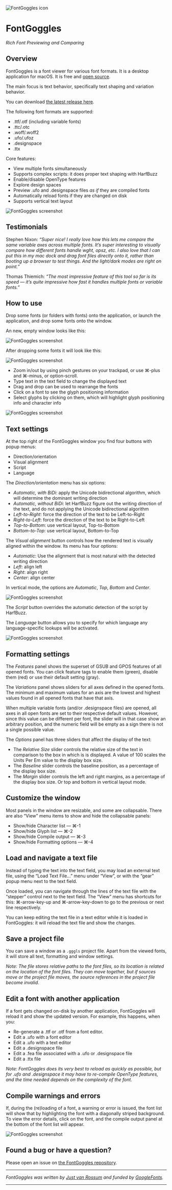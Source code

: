 ![FontGoggles icon](images/icon.png)

# FontGoggles

_Rich Font Previewing and Comparing_

## Overview

FontGoggles is a font viewer for various font formats. It is a desktop
application for macOS. It is free and [open source](https://github.com/justvanrossum/fontgoggles).

The main focus is text behavior, specifically text shaping and variation behavior.

You can download [the latest release here](https://github.com/justvanrossum/fontgoggles/releases/latest).

The following font formats are supported:

- .ttf/.otf (including variable fonts)
- .ttc/.otc
- .woff/.woff2
- .ufo/.ufoz
- .designspace
- .ttx

Core features:

- View multiple fonts simultaneously
- Supports complex scripts: it does proper text shaping with HarfBuzz
- Enable/disable OpenType features
- Explore design spaces
- Preview .ufo and .designspace files _as if_ they are compiled fonts
- Automatically reload fonts if they are changed on disk
- Supports vertical text layout

![FontGoggles screenshot](images/screenshot_1_goggle.png)

## Testimonials

Stephen Nixon: _“Super nice! I really love how this lets me compare the same
variable axes across multiple fonts. It’s super interesting to visually
compare how different fonts handle wght, opsz, etc. I also love that I can
put this in my mac dock and drag font files directly onto it, rather than
booting up a browser to test things. And the light/dark modes are right on
point.”_

Thomas Thiemich: _“The most impressive feature of this tool so far is its
speed — it’s quite impressive how fast it handles multiple fonts or variable
fonts.”_

## How to use

Drop some fonts (or folders with fonts) onto the application, or launch
the application, and drop some fonts onto the window.

An new, empty window looks like this:

![FontGoggles screenshot](images/screenshot_2_empty.png)

After dropping some fonts it will look like this:

![FontGoggles screenshot](images/screenshot_3_filled.png)

- Zoom in/out by using pinch gestures on your trackpad, or use ⌘-plus
  and ⌘-minus, or option-scroll.
- Type text in the text field to change the displayed text
- Drag and drop can be used to rearrange the fonts
- Click on a font to see the glyph positioning information
- Select glyphs by clicking on them, which will highlight glyph
  positioning info and character info

![FontGoggles screenshot](images/screenshot_4_arabic.png)

## Text settings

At the top right of the FontGoggles window you find four buttons with
popup menus:

- Direction/orientation
- Visual alignment
- Script
- Language

The _Direction/orientation_ menu has six options:

- _Automatic, with BiDi_: apply the Unicode bidirectional algorithm,
  which will determine the dominant writing direction
- _Automatic, without BiDi_: let HarfBuzz figure out the writing
  direction of the text, and do not applying the Unicode bidirectional
  algorithm
- _Left-to-Right_: force the direction of the text to be Left-to-Right
- _Right-to-Left_: force the direction of the text to be Right-to-Left
- _Top-to-Bottom_: use vertical layout, Top-to-Bottom
- _Bottom-to-Top_: use vertical layout, Bottom-to-Top

The _Visual alignment_ button controls how the rendered text is visually
aligned within the window. Its menu has four options:

- _Automatic_: Use the alignment that is most natural with the detected writing direction
- _Left_: align left
- _Right_: align right
- _Center_: align center

In vertical mode, the options are _Automatic_, _Top_, _Bottom_ and _Center_.

![FontGoggles screenshot](images/screenshot_5_cjk.png)

The _Script_ button overrides the automatic detection of the script by
HarfBuzz.

The _Language_ button allows you to specify for which language any
language-specific lookups will be activated.

![FontGoggles screenshot](images/screenshot_6_turkish.png)

## Formatting settings

The _Features_ panel shows the superset of GSUB and GPOS features of
all opened fonts. You can click feature tags to enable them (green),
disable them (red) or use their default setting (gray).

The _Variations_ panel shows sliders for all axes defined in the opened
fonts. The minimum and maximum values for an axis are the lowest and
highest values found in all opened fonts that have that axis.

When multiple variable fonts (and/or .designspace files) are opened,
all axes in all open fonts are set to their respective default values.
However, since this value can be different per font, the slider will
in that case show an arbitrary position, and the numeric field will
be empty as a sign there is not a single possible value.

The _Options_ panel has three sliders that affect the display of the
text:

- The _Relative Size_ slider controls the relative size of the text in
  comparison to the box in which is is displayed. A value of 100 scales
  the Units Per Em value to the display box size.
- The _Baseline_ slider controls the baseline position, as a percentage
  of the display box size.
- The _Margin_ slider controls the left and right margins, as a percentage
  of the display box size. Or top and bottom in vertical layout mode.

## Customize the window

Most panels in the window are resizable, and some are collapsable.
There are also “View” menu items to show and hide the collapsable
panels:

- Show/hide Character list — ⌘-1
- Show/hide Glyph list — ⌘-2
- Show/hide Compile output — ⌘-3
- Show/hide Formatting options — ⌘-4

## Load and navigate a text file

Instead of typing the text into the text field, you may load an external
text file, using the “Load Text File...” menu under “View”, or with the
“gear” popup menu next to the text field.

Once loaded, you can navigate through the lines of the text file with
the “stepper” control next to the text field. The “View” menu has shortcuts
for this: ⌘-arrow-key-up and ⌘-arrow-key-down to go to the previous or next
line respectively.

You can keep editing the text file in a text editor while it is loaded in
FontGoggles: it will reload the text file and show the changes.

## Save a project file

You can save a window as a `.gggls` project file. Apart from the viewed
fonts, it will store all text, formatting and window settings.

_Note: The file stores relative paths to the font files, so its location
is related on the location of the font files. They can move together,
but if sources move or the project file moves, the source references in
the project file become invalid._

## Edit a font with another application

If a font gets changed on-disk by another application, FontGoggles will
reload it and show the updated version. For example, this happens, when
you:

- Re-generate a .ttf or .otf from a font editor.
- Edit a .ufo with a font editor
- Edit a .ufo with a text editor
- Edit a .designspace file
- Edit a .fea file associated with a .ufo or .designspace file
- Edit a .ttx file

_Note: FontGoggles does its very best to reload as quickly as possible,
but for .ufo and .designspace it may have to re-compile OpenType
features, and the time needed depends on the complexity of the font._

## Compile warnings and errors

If, during the (re)loading of a font, a warning or error is issued, the
font list will show that by highlighting the font with a diagonally
striped background. To view the error details, click on the font, and
the compile output panel at the bottom of the font list will appear.

![FontGoggles screenshot](images/screenshot_7_error.png)

## Found a bug or have a question?

Please open an issue on [the FontGoggles repository](https://github.com/justvanrossum/fontgoggles/issues).

-------------------

*FontGoggles was written by [Just van Rossum](mailto:justvanrossum@gmail.com)
and funded by [GoogleFonts](https://fonts.google.com/).*

-------------------
